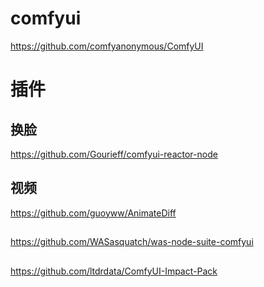 # comfyui
https://github.com/comfyanonymous/ComfyUI

# 插件
## 换脸
https://github.com/Gourieff/comfyui-reactor-node

## 视频
https://github.com/guoyww/AnimateDiff

##
https://github.com/WASasquatch/was-node-suite-comfyui

##
https://github.com/ltdrdata/ComfyUI-Impact-Pack
